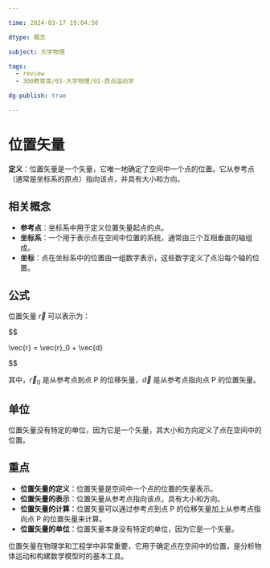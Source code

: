```yaml
---

time: 2024-03-17 19:04:50

dtype: 概念

subject: 大学物理

tags:
  - review
  - 300教育类/03-大学物理/01-质点运动学

dg-publish: true

---
```


# 位置矢量

**定义**：位置矢量是一个矢量，它唯一地确定了空间中一个点的位置。它从参考点（通常是坐标系的原点）指向该点，并具有大小和方向。

## 相关概念
- **参考点**：坐标系中用于定义位置矢量起点的点。
- **坐标系**：一个用于表示点在空间中位置的系统，通常由三个互相垂直的轴组成。
- **坐标**：点在坐标系中的位置由一组数字表示，这些数字定义了点沿每个轴的位置。

## 公式

位置矢量 $\vec{r}$ 可以表示为：

$$

\vec{r} = \vec{r}_0 + \vec{d}

$$

其中，$\vec{r}_0$ 是从参考点到点 P 的位移矢量，$\vec{d}$ 是从参考点指向点 P 的位置矢量。

## 单位

位置矢量没有特定的单位，因为它是一个矢量，其大小和方向定义了点在空间中的位置。

## 重点
- **位置矢量的定义**：位置矢量是空间中一个点的位置的矢量表示。
- **位置矢量的表示**：位置矢量从参考点指向该点，具有大小和方向。
- **位置矢量的计算**：位置矢量可以通过参考点到点 P 的位移矢量加上从参考点指向点 P 的位置矢量来计算。
- **位置矢量的单位**：位置矢量本身没有特定的单位，因为它是一个矢量。

位置矢量在物理学和工程学中非常重要，它用于确定点在空间中的位置，是分析物体运动和构建数学模型时的基本工具。

